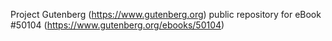 Project Gutenberg (https://www.gutenberg.org) public repository for eBook #50104 (https://www.gutenberg.org/ebooks/50104)
